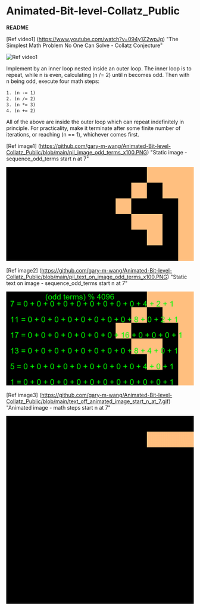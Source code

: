 # Animated-Bit-level-Collatz_Public

[//]: # (Video Image References)

[video1]: https://www.youtube.com/watch?v=094y1Z2wpJg "The Simplest Math Problem No One Can Solve - Collatz Conjecture"
[image1]: https://github.com/gary-m-wang/Animated-Bit-level-Collatz_Public/blob/main/pil_image_odd_terms_x100.PNG "Static image - sequence_odd_terms start n at 7"
[image2]: https://github.com/gary-m-wang/Animated-Bit-level-Collatz_Public/blob/main/pil_text_on_image_odd_terms_x100.PNG "Static text on image - sequence_odd_terms start n at 7"
[image3]: https://github.com/gary-m-wang/Animated-Bit-level-Collatz_Public/blob/main/text_off_animated_image_start_n_at_7.gif "Animated image - math steps start n at 7"

**README**

[Ref video1] (https://www.youtube.com/watch?v=094y1Z2wpJg) "The Simplest Math Problem No One Can Solve - Collatz Conjecture"

![Ref video1][video1]

Implement by an inner loop nested inside an outer loop.
The inner loop is to repeat, while n is even, calculating (n /= 2) until n becomes odd.
Then with n being odd, execute four math steps:
```
1. (n -= 1)
2. (n /= 2)
3. (n *= 3)
4. (n += 2)
```
All of the above are inside the outer loop which can repeat indefinitely in principle.
For practicality, make it terminate after some finite number of iterations, or reaching (n == 1), whichever comes first.

[Ref image1] (https://github.com/gary-m-wang/Animated-Bit-level-Collatz_Public/blob/main/pil_image_odd_terms_x100.PNG) "Static image - sequence_odd_terms start n at 7"

![Ref image1][image1]

[Ref image2] (https://github.com/gary-m-wang/Animated-Bit-level-Collatz_Public/blob/main/pil_text_on_image_odd_terms_x100.PNG) "Static text on image - sequence_odd_terms start n at 7"

![Ref image2][image2]

[Ref image3] (https://github.com/gary-m-wang/Animated-Bit-level-Collatz_Public/blob/main/text_off_animated_image_start_n_at_7.gif) "Animated image - math steps start n at 7"

![Ref image3][image3]
